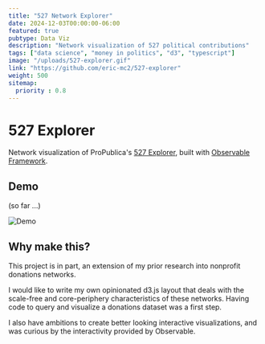 ```yaml
---
title: "527 Network Explorer"
date: 2024-12-03T00:00:00-06:00
featured: true
pubtype: Data Viz
description: "Network visualization of 527 political contributions"
tags: ["data science", "money in politics", "d3", "typescript"]
image: "/uploads/527-explorer.gif"
link: "https://github.com/eric-mc2/527-explorer"
weight: 500
sitemap:
  priority : 0.8
---
```


# 527 Explorer

Network visualization of ProPublica's [527 Explorer](https://projects.propublica.org/527-explorer/), built with [Observable Framework](https://observablehq.com/platform/framework).

## Demo

(so far ...)

![Demo](/uploads/527-explorer.gif)

## Why make this?

This project is in part, an extension of my prior research into nonprofit donations networks. 

I would like to write my own opinionated d3.js layout that deals with the scale-free and core-periphery characteristics of these networks. Having code to query and visualize a donations dataset was a first step.

I also have ambitions to create better looking interactive visualizations, and was curious by the interactivity provided by Observable.
